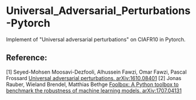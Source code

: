 # Universal_Adversarial_Perturbations-Pytorch
Implement of "Universal adversarial perturbations" on CIAFR10 in Pytorch.

## Reference:
[1] Seyed-Mohsen Moosavi-Dezfooli, Alhussein Fawzi, Omar Fawzi, Pascal Frossard
    [Universal adversarial perturbations. arXiv:1610.08401](https://arxiv.org/abs/1610.08401)
[2] Jonas Rauber, Wieland Brendel, Matthias Bethge
    [Foolbox: A Python toolbox to benchmark the robustness of machine learning models. arXiv:1707.04131](https://arxiv.org/abs/1707.04131)
